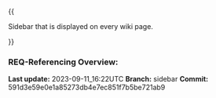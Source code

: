 {{
  
Sidebar that is displayed on every wiki page.

}}

### **REQ-Referencing Overview:**

**Last update:** 2023-09-11_16:22UTC
**Branch:** sidebar
**Commit:** 591d3e59e0e1a85273db4e7ec851f7b5be721ab9
